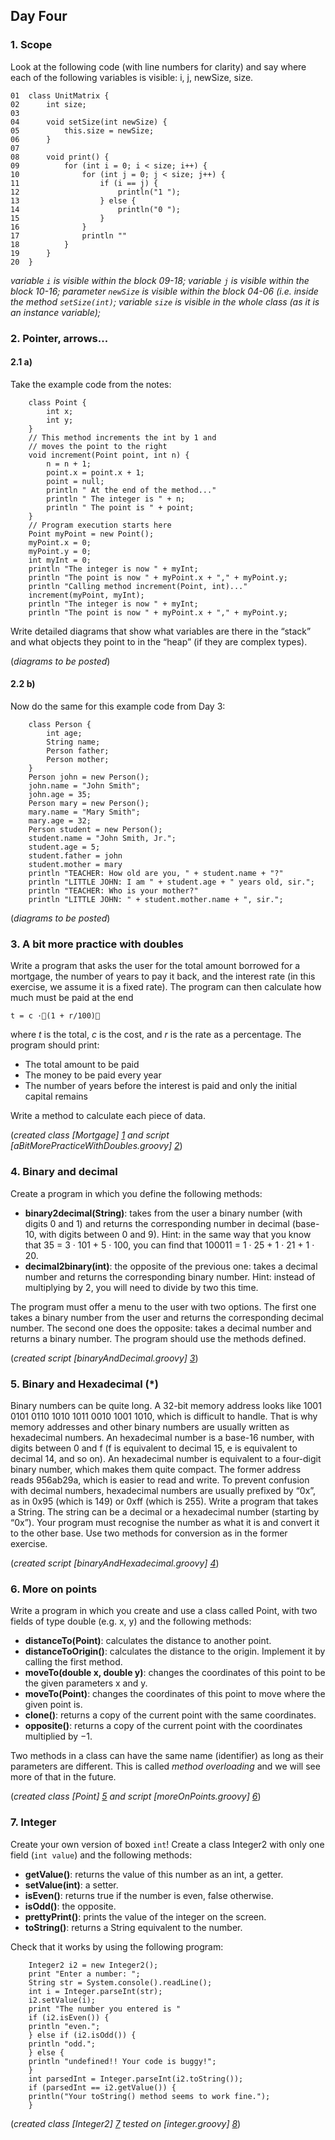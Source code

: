 ## Day Four

### 1. Scope

Look at the following code (with line numbers for clarity) and say where each of the following variables is visible:
i, j, newSize, size.
```
01  class UnitMatrix {
02      int size;
03
04      void setSize(int newSize) {
05          this.size = newSize;
06      }
07
08      void print() {
09          for (int i = 0; i < size; i++) {
10              for (int j = 0; j < size; j++) {
11                  if (i == j) {
12                      println("1 ");
13                  } else {
14                      println("0 ");
15                  }
16              }
17              println ""
18          }
19      }
20  }
```

*variable `i` is visible within the block 09-18;
variable `j` is visible within the block 10-16;
parameter `newSize` is visible within the block 04-06 (i.e. inside the method `setSize(int)`;
variable `size` is visible in the whole class (as it is an instance variable);*  

### 2. Pointer, arrows...

#### 2.1    a)
Take the example code from the notes:
```
    class Point {
        int x;
        int y;
    }
    // This method increments the int by 1 and
    // moves the point to the right
    void increment(Point point, int n) {
        n = n + 1;
        point.x = point.x + 1;
        point = null;
        println " At the end of the method..."
        println " The integer is " + n;
        println " The point is " + point;
    }
    // Program execution starts here
    Point myPoint = new Point();
    myPoint.x = 0;
    myPoint.y = 0;
    int myInt = 0;
    println "The integer is now " + myInt;
    println "The point is now " + myPoint.x + "," + myPoint.y;
    println "Calling method increment(Point, int)..."
    increment(myPoint, myInt);
    println "The integer is now " + myInt;
    println "The point is now " + myPoint.x + "," + myPoint.y;
```
Write detailed diagrams that show what variables are there in the “stack” and what objects they point to in
the “heap” (if they are complex types).

(*diagrams to be posted*)

#### 2.2    b)
Now do the same for this example code from Day 3:
```
    class Person {
        int age;
        String name;
        Person father;
        Person mother;
    }
    Person john = new Person();
    john.name = "John Smith";
    john.age = 35;
    Person mary = new Person();
    mary.name = "Mary Smith";
    mary.age = 32;
    Person student = new Person();
    student.name = "John Smith, Jr.";
    student.age = 5;
    student.father = john
    student.mother = mary
    println "TEACHER: How old are you, " + student.name + "?"
    println "LITTLE JOHN: I am " + student.age + " years old, sir.";
    println "TEACHER: Who is your mother?"
    println "LITTLE JOHN: " + student.mother.name + ", sir.";
```

(*diagrams to be posted*)

### 3. A bit more practice with doubles

Write a program that asks the user for the total amount borrowed for a mortgage, the number of years to pay it
back, and the interest rate (in this exercise, we assume it is a fixed rate). The program can then calculate how
much must be paid at the end
```
t = c ·(1 + r/100)
```
where *t* is the total, *c* is the cost, and *r* is the rate as a percentage. The program should print:
  * The total amount to be paid
  * The money to be paid every year
  * The number of years before the interest is paid and only the initial capital remains
    
Write a method to calculate each piece of data.

(*created class [Mortgage] [1] and script [aBitMorePracticeWithDoubles.groovy] [2]*)

### 4. Binary and decimal

Create a program in which you define the following methods:
  * **binary2decimal(String)**: takes from the user a binary number (with digits 0 and 1) and returns the corresponding
  number in decimal (base-10, with digits between 0 and 9). Hint: in the same way that you know that
  35 = 3 · 101 + 5 · 100, you can find that 100011 = 1 · 25 + 1 · 21 + 1 · 20.
  * **decimal2binary(int)**: the opposite of the previous one: takes a decimal number and returns the corresponding
  binary number. Hint: instead of multiplying by 2, you will need to divide by two this time.

The program must offer a menu to the user with two options. The first one takes a binary number from the
user and returns the corresponding decimal number. The second one does the opposite: takes a decimal number
and returns a binary number. The program should use the methods defined.

(*created script [binaryAndDecimal.groovy] [3]*)

### 5. Binary and Hexadecimal (*)

Binary numbers can be quite long. A 32-bit memory address looks like 1001 0101 0110 1010 1011 0010 1001 1010, 
which is difficult to handle. That is why memory addresses and other binary numbers are usually written as
hexadecimal numbers. An hexadecimal number is a base-16 number, with digits between 0 and f (f is equivalent to
decimal 15, e is equivalent to decimal 14, and so on). An hexadecimal number is equivalent to a four-digit binary
number, which makes them quite compact. The former address reads 956ab29a, which is easier to read and write.
To prevent confusion with decimal numbers, hexadecimal numbers are usually prefixed by “0x”, as in 0x95 (which
is 149) or 0xff (which is 255).
Write a program that takes a String. The string can be a decimal or a hexadecimal number (starting by “0x”).
Your program must recognise the number as what it is and convert it to the other base. Use two methods for
conversion as in the former exercise.

(*created script [binaryAndHexadecimal.groovy] [4]*)

### 6. More on points

Write a program in which you create and use a class called Point, with two fields of type double (e.g. x, y) and the
following methods:
  * **distanceTo(Point)**: calculates the distance to another point.
  * **distanceToOrigin()**: calculates the distance to the origin. Implement it by calling the first method.
  * **moveTo(double x, double y)**: changes the coordinates of this point to be the given parameters x and y.
  * **moveTo(Point)**: changes the coordinates of this point to move where the given point is.
  * **clone()**: returns a copy of the current point with the same coordinates.
  * **opposite()**: returns a copy of the current point with the coordinates multiplied by −1.

Two methods in a class can have the same name (identifier) as long as their parameters are different. This is
called *method overloading* and we will see more of that in the future.

(*created class [Point] [5] and script [moreOnPoints.groovy] [6]*)

### 7. Integer

Create your own version of boxed `int`! Create a class Integer2 with only one field (`int value`) and the following
methods:
  * **getValue()**: returns the value of this number as an int, a getter.
  * **setValue(int)**: a setter.
  * **isEven()**: returns true if the number is even, false otherwise.
  * **isOdd()**: the opposite.
  * **prettyPrint()**: prints the value of the integer on the screen.
  * **toString()**: returns a String equivalent to the number.

Check that it works by using the following program:
```
    Integer2 i2 = new Integer2();
    print "Enter a number: ";
    String str = System.console().readLine();
    int i = Integer.parseInt(str);
    i2.setValue(i);
    print "The number you entered is "
    if (i2.isEven()) {
    println "even.";
    } else if (i2.isOdd()) {
    println "odd.";
    } else {
    println "undefined!! Your code is buggy!";
    }
    int parsedInt = Integer.parseInt(i2.toString());
    if (parsedInt == i2.getValue()) {
    println("Your toString() method seems to work fine.");
    }
```

(*created class [Integer2] [7] tested on [integer.groovy] [8]*)

[1]: https://github.com/BBK-PiJ-2014-21/Lab-Exercises/blob/master/day04/src/Mortgage.groovy
[2]: https://github.com/BBK-PiJ-2014-21/Lab-Exercises/blob/master/day04/src/aBitMorePracticeWithDoubles.groovy
[3]: https://github.com/BBK-PiJ-2014-21/Lab-Exercises/blob/master/day04/src/binaryAndDecimal.groovy
[4]: https://github.com/BBK-PiJ-2014-21/Lab-Exercises/blob/master/day04/src/binaryAndHexadecimal.groovy
[5]: https://github.com/BBK-PiJ-2014-21/Lab-Exercises/blob/master/day04/src/Point.groovy
[6]: https://github.com/BBK-PiJ-2014-21/Lab-Exercises/blob/master/day04/src/moreOnPoints.groovy
[7]: https://github.com/BBK-PiJ-2014-21/Lab-Exercises/blob/master/day04/src/Integer2.groovy
[8]: https://github.com/BBK-PiJ-2014-21/Lab-Exercises/blob/master/day04/src/integer.groovy